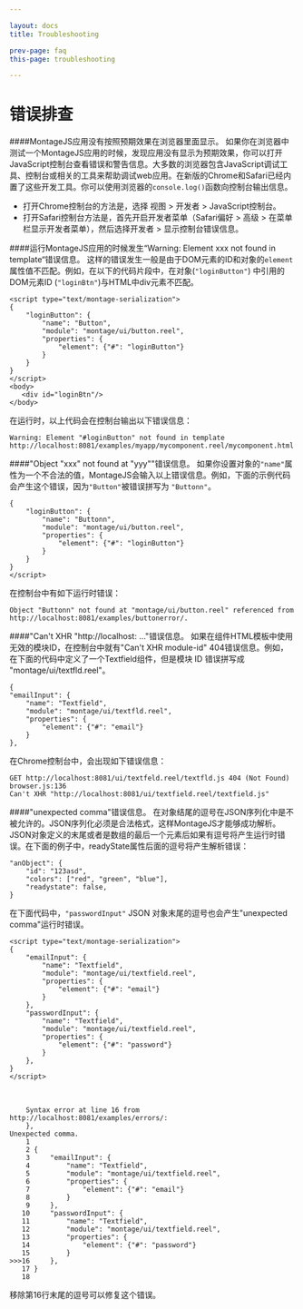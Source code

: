 ```yaml
---

layout: docs
title: Troubleshooting

prev-page: faq
this-page: troubleshooting

---
```


错误排查
=======
####MontageJS应用没有按照预期效果在浏览器里面显示。
如果你在浏览器中测试一个MontageJS应用的时候，发现应用没有显示为预期效果，你可以打开JavaScript控制台查看错误和警告信息。大多数的浏览器包含JavaScript调试工具、控制台或相关的工具来帮助调试web应用。在新版的Chrome和Safari已经内置了这些开发工具。你可以使用浏览器的`console.log()`函数向控制台输出信息。

* 打开Chrome控制台的方法是，选择 视图 > 开发者 > JavaScript控制台。
* 打开Safari控制台方法是，首先开启开发者菜单（Safari偏好 > 高级 > 在菜单栏显示开发者菜单），然后选择开发者 > 显示控制台错误信息。

####运行MontageJS应用的时候发生“Warning: Element xxx not found in template“错误信息。
这样的错误发生一般是由于DOM元素的ID和对象的`element`属性值不匹配。例如，在以下的代码片段中，在对象(`"loginButton"`) 中引用的DOM元素ID (`"loginBtn"`)与HTML中div元素不匹配。

	<script type="text/montage-serialization">
	{
	    "loginButton": {
	        "name": "Button",
	        "module": "montage/ui/button.reel",
	        "properties": {
	            "element": {"#": "loginButton"}
	        }
	    }
	}
	</script>
	<body>
	   <div id="loginBtn"/>
	</body>
	
在运行时，以上代码会在控制台输出以下错误信息：

	Warning: Element "#loginButton" not found in template
	http://localhost:8081/examples/myapp/mycomponent.reel/mycomponent.html
	
####"Object "xxx" not found at "yyy""错误信息。
如果你设置对象的`"name"`属性为一个不合法的值，MontageJS会输入以上错误信息。例如，下面的示例代码会产生这个错误，因为`"Button"`被错误拼写为 `"Buttonn"`。

	{
	    "loginButton": {
	        "name": "Buttonn",
	        "module": "montage/ui/button.reel",
	        "properties": {
	            "element": {"#": "loginButton"}
	        }
	    }
	}
	</script>
	
在控制台中有如下运行时错误：

	Object "Buttonn" not found at "montage/ui/button.reel" referenced from http://localhost:8081/examples/buttonerror/.
	
####"Can't XHR "http://localhost: ..."错误信息。
如果在组件HTML模板中使用无效的模块ID，在控制台中就有"Can't XHR module-id" 404错误信息。例如，在下面的代码中定义了一个Textfield组件，但是模块 ID 错误拼写成 "montage/ui/textfld.reel"。

	{
	"emailInput": {
	    "name": "Textfield",
	    "module": "montage/ui/textfld.reel",
	    "properties": {
	        "element": {"#": "email"}
	    }
	},
	
在Chrome控制台中，会出现如下错误信息：

	GET http://localhost:8081/ui/textfeld.reel/textfld.js 404 (Not Found) browser.js:136
	Can't XHR "http://localhost:8081/ui/textfield.reel/textfield.js"
	
####"unexpected comma"错误信息。
在对象结尾的逗号在JSON序列化中是不被允许的。JSON序列化必须是合法格式，这样MontageJS才能够成功解析。JSON对象定义的末尾或者是数组的最后一个元素后如果有逗号将产生运行时错误。在下面的例子中，readyState属性后面的逗号将产生解析错误：

	"anObject": {
	    "id": "123asd",
	    "colors": ["red", "green", "blue"],
	    "readystate": false,
	}
	
在下面代码中，`"passwordInput"` JSON 对象末尾的逗号也会产生"unexpected comma"运行时错误。

	<script type="text/montage-serialization">
	{
	    "emailInput": {
	        "name": "Textfield",
	        "module": "montage/ui/textfield.reel",
	        "properties": {
	            "element": {"#": "email"}
	        }
	    },
	    "passwordInput": {
	        "name": "Textfield",
	        "module": "montage/ui/textfield.reel",
	        "properties": {
	            "element": {"#": "password"}
	        }
	    },
	}
	</script>
	
&nbsp;

		Syntax error at line 16 from http://localhost:8081/examples/errors/:
	    },
	Unexpected comma.
	    1 
	    2 {
	    3     "emailInput": {
	    4         "name": "Textfield",
	    5         "module": "montage/ui/textfield.reel",
	    6         "properties": {
	    7             "element": {"#": "email"}
	    8         }
	    9     },
	   10     "passwordInput": {
	   11         "name": "Textfield",
	   12         "module": "montage/ui/textfield.reel",
	   13         "properties": {
	   14             "element": {"#": "password"}
	   15         }
	>>>16     },
	   17 }
	   18
	   
移除第16行末尾的逗号可以修复这个错误。